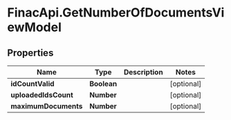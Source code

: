 # FinacApi.GetNumberOfDocumentsViewModel

## Properties
Name | Type | Description | Notes
------------ | ------------- | ------------- | -------------
**idCountValid** | **Boolean** |  | [optional] 
**uploadedIdsCount** | **Number** |  | [optional] 
**maximumDocuments** | **Number** |  | [optional] 
